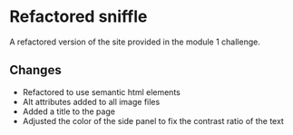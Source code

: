 # Refactored sniffle

A refactored version of the site provided in the module 1 challenge.

## Changes

* Refactored to use semantic html elements
* Alt attributes added to all image files
* Added a title to the page
* Adjusted the color of the side panel to fix the contrast ratio of the text
